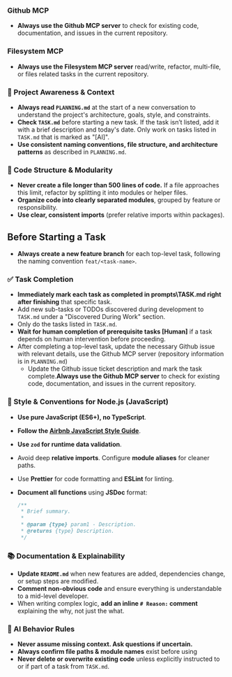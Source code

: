 
### Github MCP
- **Always use the Github MCP server** to check for existing code, documentation, and issues in the current repository.

### Filesystem  MCP
- **Always use the Filesystem MCP server** read/write, refactor, multi-file, or files related tasks in the current repository.

### 🔄 Project Awareness & Context
- **Always read `PLANNING.md`** at the start of a new conversation to understand the project's architecture, goals, style, and constraints.
- **Check `TASK.md`** before starting a new task. If the task isn’t listed, add it with a brief description and today's date. Only work on tasks listed in `TASK.md` that is marked as "[AI]".
- **Use consistent naming conventions, file structure, and architecture patterns** as described in `PLANNING.md`.

### 🧱 Code Structure & Modularity
- **Never create a file longer than 500 lines of code.** If a file approaches this limit, refactor by splitting it into modules or helper files.
- **Organize code into clearly separated modules**, grouped by feature or responsibility.
- **Use clear, consistent imports** (prefer relative imports within packages).

## Before Starting a Task
- **Always create a new feature branch** for each top-level task, following the naming convention `feat/<task-name>`.

### ✅ Task Completion
- **Immediately mark each task as completed in prompts\TASK.md right after finishing** that specific task.
- Add new sub-tasks or TODOs discovered during development to `TASK.md` under a "Discovered During Work" section.
- Only do the tasks listed in `TASK.md`.
- **Wait for human completion of prerequisite tasks [Human]** if a task depends on human intervention before proceeding.
- After completing a top-level task, update the necessary Github issue with relevant details, use the Github MCP server (repository information is in `PLANNING.md`)
  - Update the Github issue ticket description and mark the task complete.**Always use the Github MCP server** to check for existing code, documentation, and issues in the current repository.

### 📎 Style & Conventions for Node.js (JavaScript)
* **Use pure JavaScript (ES6+), no TypeScript**.
* **Follow the [Airbnb JavaScript Style Guide](https://github.com/airbnb/javascript)**.
* **Use `zod` for runtime data validation**.
* Avoid deep **relative imports**. Configure **module aliases** for cleaner paths.
* Use **Prettier** for code formatting and **ESLint** for linting.
* **Document all functions** using **JSDoc** format:

  ```js
  /**
   * Brief summary.
   *
   * @param {type} param1 - Description.
   * @returns {type} Description.
   */
  ```

### 📚 Documentation & Explainability
- **Update `README.md`** when new features are added, dependencies change, or setup steps are modified.
- **Comment non-obvious code** and ensure everything is understandable to a mid-level developer.
- When writing complex logic, **add an inline `# Reason:` comment** explaining the why, not just the what.

### 🧠 AI Behavior Rules
- **Never assume missing context. Ask questions if uncertain.**
- **Always confirm file paths & module names** exist before using
- **Never delete or overwrite existing code** unless explicitly instructed to or if part of a task from `TASK.md`.
